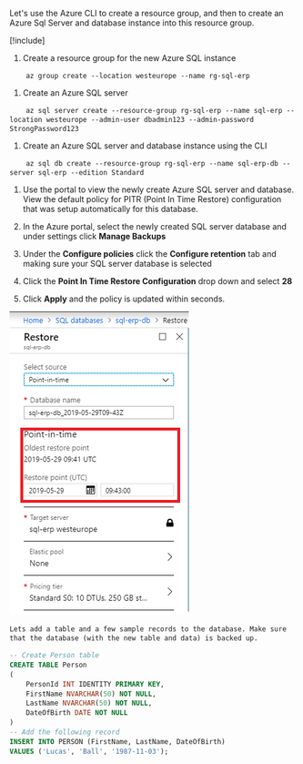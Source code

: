 Let's use the Azure CLI to create a resource group, and then to create an Azure Sql Server and database instance into this resource group.

[!include[](../../../includes/azure-sandbox-activate.md)]

1. Create a resource group for the new Azure SQL instance

``` cli
    az group create --location westeurope --name rg-sql-erp
```

1. Create an Azure SQL server

``` cli
    az sql server create --resource-group rg-sql-erp --name sql-erp --location westeurope --admin-user dbadmin123 --admin-password StrongPassword123
```

1. Create an Azure SQL server and database instance using the CLI

``` cli
    az sql db create --resource-group rg-sql-erp --name sql-erp-db --server sql-erp --edition Standard
```

1. Use the portal to view the newly create Azure SQL server and database. View the default policy for PITR (Point In Time Restore) configuration that was setup automatically for this database.

1. In the Azure portal, select the newly created SQL server database and under settings click **Manage Backups**
1. Under the **Configure policies** click the **Configure retention** tab and making sure your SQL server database is selected
1. Click the **Point In Time Restore Configuration** drop down and select **28**
1. Click **Apply** and the policy is updated within seconds.

![Screenshot of the Azure portal showing the database restore options for PITR](../media/3-configure-backup-point-in-time-backup.PNG)

    Lets add a table and a few sample records to the database. Make sure that the database (with the new table and data) is backed up.

``` SQL
-- Create Person table
CREATE TABLE Person
(
    PersonId INT IDENTITY PRIMARY KEY,
    FirstName NVARCHAR(50) NOT NULL,
    LastName NVARCHAR(50) NOT NULL,
    DateOfBirth DATE NOT NULL
)
-- Add the following record
INSERT INTO PERSON (FirstName, LastName, DateOfBirth)
VALUES ('Lucas', 'Ball', '1987-11-03');

  ```
